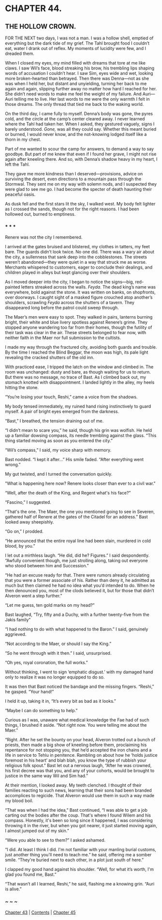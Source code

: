 # CHAPTER 44.

## THE HOLLOW CROWN.


FOR THE NEXT two days, I was not a man. I was a hollow shell, emptied of everything but the dark tide of my grief. The Tahl brought food I couldn’t eat, water I drank out of reflex. My moments of lucidity were few, and I dreaded them.  

When I closed my eyes, my mind filled with dreams that tore at me like claws. I saw Wil’s face, blood streaking his brow, his trembling lips shaping words of accusation I couldn’t hear. I saw Sim, eyes wide and wet, looking more broken-hearted than betrayed. Then there was Denna—not as she was when I held her, but distant and unyielding, turning her back to me again and again, slipping further away no matter how hard I reached for her. She didn’t need words to make me feel the weight of my failure. And Auri—Auri telling me to live. Her last words to me were the only warmth I felt in those dreams. The only thread that tied me back to the waking world.  

On the third day, I came fully to myself. Denna’s body was gone, the pyres cold, and the circle at the camp’s center cleared away. I never learned where the Tahl had taken her. When I asked, they gestured vaguely, signs I barely understood. *Gone,* was all they could say. Whether this meant buried or burned, I would never know, and the not-knowing lodged itself like a thorn in my chest.  

Part of me wanted to scour the camp for answers, to demand a way to say goodbye. But part of me knew that even if I found her grave, I might not rise again after kneeling there. And so, with Denna’s shadow heavy in my heart, I left the Tahl.  

They gave me more kindness than I deserved—provisions, advice on surviving the desert, even directions to a mountain pass through the Stormwal. They sent me on my way with solemn nods, and I suspected they were glad to see me go. I had become the specter of death haunting their peaceful oasis.  

As dusk fell and the first stars lit the sky, I walked west. My body felt lighter as I crossed the sands, though not for the right reasons. I had been hollowed out, burned to emptiness.

### * * *  

Renere was not the city I remembered.  

I arrived at the gates bruised and blistered, my clothes in tatters, my feet bare. The guards didn’t look twice. No one did. There was a wary air about the city, a sullenness that sank deep into the cobblestones. The streets weren’t abandoned—they were quiet in a way that struck me as worse. Merchants whispered to customers, eager to conclude their dealings, and children played in alleys but kept glancing over their shoulders.  

As I moved deeper into the city, I began to notice the signs—big, red-painted letters streaked across the walls. *Feyda*. The dead king’s name was everywhere, bold against the stone. It was written on banks, on shopfronts, over doorways. I caught sight of a masked figure crouched atop another’s shoulders, scrawling *Feyda* across the shutters of a tavern. They disappeared long before the patrol could sweep through.  

The Maer’s men were easy to spot. They walked in pairs, lanterns burning bright, their white and blue livery spotless against Renere’s grime. They stopped anyone wandering too far from their homes, though the futility of their task was clear in the air. These streets belonged to fear now, with neither faith in the Maer nor full submission to the cultists.  

I made my way through the fractured city, avoiding both guards and trouble. By the time I reached the Blind Beggar, the moon was high, its pale light revealing the cracked shutters of the old inn.

With practiced ease, I tripped the latch on the window and climbed in. The room was unchanged: dusty and bare, as though waiting for us to return. But there was no message, no trace of Bast. As I climbed back out, my stomach knotted with disappointment. I landed lightly in the alley, my heels hitting the stone.  

“You’re losing your touch, Reshi,” came a voice from the shadows.  

My body tensed immediately, my ruined hand rising instinctively to guard myself. A pair of bright eyes emerged from the darkness.  

“Bast,” I breathed, the tension draining out of me.  

“I didn’t mean to scare you,” he said, though his grin was wolfish. He held up a familiar dowsing compass, its needle trembling against the glass. “This thing started moving as soon as you entered the city.”  

“Wil’s compass,” I said, my voice sharp with memory.  

Bast nodded. “I kept it after…” His smile faded. “After everything went wrong.”  

My gut twisted, and I turned the conversation quickly.

"What is happening here now? Renere looks closer than ever to a civil war."

“Well, after the death of the King, and Regent what's his face?” 

“Fascino,” I suggested. 

“That's the one. The Maer, the one you mentioned going to see in Severen, gathered half of Renere at the gates of the Citadel for an address.” Bast looked away sheepishly. 

“Go on,” I prodded. 

“He announced that the entire royal line had been slain, murdered in cold blood, by you.” 

I let out a mirthless laugh. “He did, did he? Figures.” I said despondently. “Awfully convenient though, me just strolling along, taking out everyone who stood between him and Succession.” 

“He had an excuse ready for that. There were rumors already circulating that you were a former associate of his. Rather than deny it, he admitted as much but then claimed he had no idea what you’d intended to do. When he then denounced you, most of the clods believed it, but for those that didn’t Alveron went a step further.” 

“Let me guess, ten gold marks on my head?” 

Bast laughed, “Try, fifty and a Duchy, with a further twenty-five from the Jakis family” 

“I had nothing to do with what happened to the Baron.” I said, genuinely aggrieved. 

“Not according to the Maer, or should I say the King.” 

“So he went through with it then.” I said, unsurprised. 

“Oh yes, royal coronation, the full works.” 

Without thinking, I went to sign ‘emphatic disgust.’ with my damaged hand only to realize it was no longer equipped to do so. 

It was then that Bast noticed the bandage and the missing fingers. “Reshi,” he gasped. “Your hand!” 

I held it up, taking it in, “It’s every bit as bad as it looks.” 

“Maybe I can do something to help.” 

Curious as I was, unaware what medical knowledge the Fae had of such things, I brushed it aside. “Not right now. You were telling me about the Maer.” 

“Right. After he set the bounty on your head, Alveron trotted out a bunch of priests, then made a big show of kneeling before them, proclaiming his repentance for not stopping you, that he’d accepted the iron chains and a life in service to Tehlu in penitence. Rambling on about how he ‘holds justice foremost in his heart’ and blah blah, you know the type of rubbish your religious folk spout.” Bast let out a nervous laugh, “After he was crowned, his first decree was that you, and any of your cohorts, would be brought to justice in the same way Wil and Sim had.” 

At their mention, I looked away. My teeth clenched. I thought of their families reacting to such news, learning that their sons had been branded accomplices to regicide. That Alveron would use them in such a way made my blood boil. 

“That was when I had the idea,” Bast continued, “I was able to get a job carting out the bodies after the coup. That's where I found Wilem and his compass. Honestly, it's been so long since it happened, I was considering throwing it in the river, but when you got nearer, it just started moving again, I almost jumped out of my skin.” 

“Were you able to see to them?” I asked ashamed. 

“I did. At least I think I did. I'm not familiar with your manling burial customs, just another thing you'll need to teach me.” he said, offering me a somber smile. “They're buried next to each other, in a plot just south of here.” 

I clapped my good hand against his shoulder. “Well, for what it’s worth, I'm glad you found me, Bast.” 

“That wasn’t all I learned, Reshi,” he said, flashing me a knowing grin. “Auri is alive.”  

### ~ ~ ~

[Chapter 43](CHAPTER_43.md) | [Contents](Contents.md) | [Chapter 45](CHAPTER_45.md)
